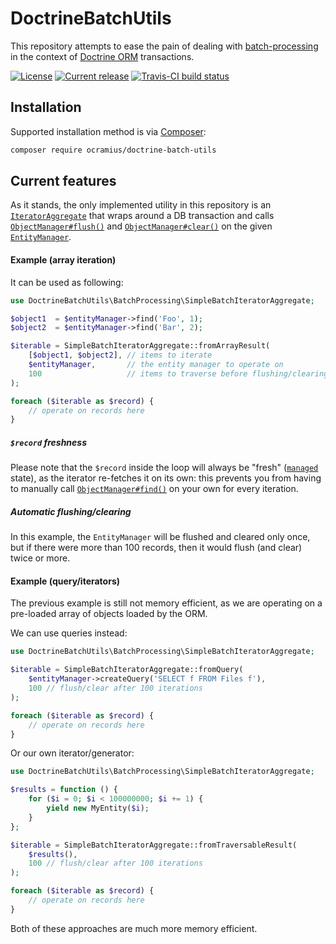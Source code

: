 # DoctrineBatchUtils

This repository attempts to ease the pain of dealing with 
[batch-processing](http://docs.doctrine-project.org/projects/doctrine-orm/en/latest/reference/batch-processing.html)
in the context of [Doctrine ORM](http://docs.doctrine-project.org/projects/doctrine-orm/en/latest/)
transactions.

[![License](https://img.shields.io/packagist/l/ocramius/doctrine-batch-utils.svg)](https://github.com/Ocramius/DoctrineBatchUtils/blob/master/LICENSE)
[![Current release](https://img.shields.io/packagist/v/ocramius/doctrine-batch-utils.svg)](https://packagist.org/packages/ocramius/doctrine-batch-utils)
[![Travis-CI build status](https://img.shields.io/travis/Ocramius/DoctrineBatchUtils.svg)](https://travis-ci.org/Ocramius/DoctrineBatchUtils)

## Installation

Supported installation method is via [Composer](http://getcomposer.org/):

```sh
composer require ocramius/doctrine-batch-utils
```

## Current features

As it stands, the only implemented utility in this repository is an 
[`IteratorAggregate`](http://php.net/manual/en/class.iteratoraggregate.php) that 
wraps around a DB transaction and calls 
[`ObjectManager#flush()`](https://github.com/doctrine/common/blob/v2.5.1/lib/Doctrine/Common/Persistence/ObjectManager.php#L120)
and [`ObjectManager#clear()`](https://github.com/doctrine/common/blob/v2.5.1/lib/Doctrine/Common/Persistence/ObjectManager.php#L88)
on the given [`EntityManager`](https://github.com/doctrine/doctrine2/blob/v2.5.1/lib/Doctrine/ORM/EntityManagerInterface.php).


#### Example (array iteration)

It can be used as following:

```php
use DoctrineBatchUtils\BatchProcessing\SimpleBatchIteratorAggregate;

$object1  = $entityManager->find('Foo', 1);
$object2  = $entityManager->find('Bar', 2);

$iterable = SimpleBatchIteratorAggregate::fromArrayResult(
    [$object1, $object2], // items to iterate
    $entityManager,       // the entity manager to operate on
    100                   // items to traverse before flushing/clearing
);

foreach ($iterable as $record) {
    // operate on records here
}
```

##### `$record` freshness

Please note that the `$record` inside the loop will always be "fresh" 
([`managed`](http://doctrine-orm.readthedocs.org/projects/doctrine-orm/en/latest/reference/working-with-objects.html#persisting-entities) state),
as the iterator re-fetches it on its own: this prevents you from having to
manually call [`ObjectManager#find()`](https://github.com/doctrine/common/blob/v2.5.1/lib/Doctrine/Common/Persistence/ObjectManager.php#L42)
on your own for every iteration.

##### Automatic flushing/clearing

In this example, the `EntityManager` will be flushed and cleared only once, 
but if there were more than 100 records, then it would flush (and clear) twice 
or more.

#### Example (query/iterators)

The previous example is still not memory efficient, as we are operating on a
pre-loaded array of objects loaded by the ORM.

We can use queries instead:

```php
use DoctrineBatchUtils\BatchProcessing\SimpleBatchIteratorAggregate;

$iterable = SimpleBatchIteratorAggregate::fromQuery(
    $entityManager->createQuery('SELECT f FROM Files f'),
    100 // flush/clear after 100 iterations
);

foreach ($iterable as $record) {
    // operate on records here
}
```

Or our own iterator/generator:


```php
use DoctrineBatchUtils\BatchProcessing\SimpleBatchIteratorAggregate;

$results = function () {
    for ($i = 0; $i < 100000000; $i += 1) {
        yield new MyEntity($i);
    }
};

$iterable = SimpleBatchIteratorAggregate::fromTraversableResult(
    $results(),
    100 // flush/clear after 100 iterations
);

foreach ($iterable as $record) {
    // operate on records here
}
```

Both of these approaches are much more memory efficient.

